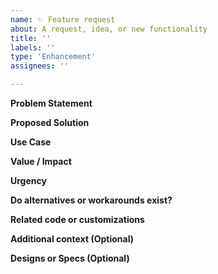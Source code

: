 ```yaml
---
name: ✨ Feature request
about: A request, idea, or new functionality
title: ''
labels: ''
type: 'Enhancement'
assignees: ''

---
```


**Problem Statement**

<!-- What problem do we need to solve? Why is this needed? -->

**Proposed Solution**

<!-- Provide a proposed solution, if you have one already. If not, we will work with you determine a path forward. -->

**Use Case**

<!-- Where is this needed? What product, what solution, what feature? -->

**Value / Impact**

<!-- Why is this important? What should we consider when prioritizing this? Who benefits and how much value does it add?
- Value to end-users vs value to library consumers?
- Is it widely useful or an edge case? -->
 
**Urgency**

<!-- How urgent would you consider this? Is it a dependency of a larger initiative? If so, when do you need it by? If we don't do this feature, will you be blocked? -->

**Do alternatives or workarounds exist?**

<!-- Are there any workarounds that exist that can be used instead? -->

**Related code or customizations**

<!-- Features Requests often corresond to workarounds or customizations that exist already in Kibana or other products. Please provide links to any known instances below. We can plan to update those use cases with this feature when it is ready. -->

**Additional context (Optional)**

<!-- Add any other context or screenshots about the feature request here. -->

**Designs or Specs (Optional)**

